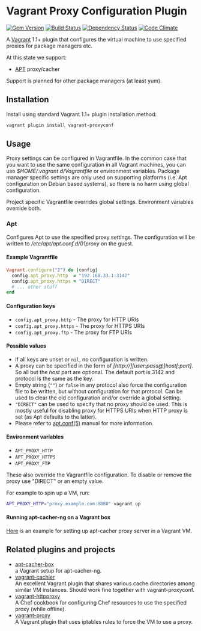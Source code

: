 # Vagrant Proxy Configuration Plugin

[![Gem Version](https://badge.fury.io/rb/vagrant-proxyconf.png)][gem]
[![Build Status](https://travis-ci.org/tmatilai/vagrant-proxyconf.png?branch=master)][travis]
[![Dependency Status](https://gemnasium.com/tmatilai/vagrant-proxyconf.png)][gemnasium]
[![Code Climate](https://codeclimate.com/github/tmatilai/vagrant-proxyconf.png)][codeclimate]

[gem]: https://rubygems.org/gems/vagrant-proxyconf
[travis]: https://travis-ci.org/tmatilai/vagrant-proxyconf
[gemnasium]: https://gemnasium.com/tmatilai/vagrant-proxyconf
[codeclimate]: https://codeclimate.com/github/tmatilai/vagrant-proxyconf

A [Vagrant](http://www.vagrantup.com/) 1.1+ plugin that configures the virtual machine to use specified proxies for package managers etc.

At this state we support:

* [APT](http://en.wikipedia.org/wiki/Advanced_Packaging_Tool) proxy/cacher

Support is planned for other package managers (at least yum).

## Installation

Install using standard Vagrant 1.1+ plugin installation method:
```sh
vagrant plugin install vagrant-proxyconf
```

## Usage

Proxy settings can be configured in Vagrantfile. In the common case that you want to use the same configuration in all Vagrant machines, you can use _$HOME/.vagrant.d/Vagrantfile_ or environment variables. Package manager specific settings are only used on supporting platforms (i.e. Apt configuration on Debian based systems), so there is no harm using global configuration.

Project specific Vagrantfile overrides global settings. Environment variables override both.

### Apt

Configures Apt to use the specified proxy settings. The configuration will be written to _/etc/apt/apt.conf.d/01proxy_ on the guest.

#### Example Vagrantfile

```ruby
Vagrant.configure("2") do |config|
  config.apt_proxy.http  = "192.168.33.1:3142"
  config.apt_proxy.https = "DIRECT"
  # ... other stuff
end
```

#### Configuration keys

* `config.apt_proxy.http`  - The proxy for HTTP URIs
* `config.apt_proxy.https` - The proxy for HTTPS URIs
* `config.apt_proxy.ftp`   - The proxy for FTP URIs

#### Possible values

* If all keys are unset or `nil`, no configuration is written.
* A proxy can be specified in the form of _[http://][user:pass@]host[:port]_. So all but the _host_ part are optional. The default port is 3142 and protocol is the same as the key.
* Empty string (`""`) or `false` in any protocol also force the configuration file to be written, but without configuration for that protocol. Can be used to clear the old configuration and/or override a global setting.
* `"DIRECT"` can be used to specify that no proxy should be used. This is mostly useful for disabling proxy for HTTPS URIs when HTTP proxy is set (as Apt defaults to the latter).
* Please refer to [apt.conf(5)](http://manpages.debian.net/man/5/apt.conf) manual for more information.

#### Environment variables

* `APT_PROXY_HTTP`
* `APT_PROXY_HTTPS`
* `APT_PROXY_FTP`

These also override the Vagrantfile configuration. To disable or remove the proxy use "DIRECT" or an empty value.

For example to spin up a VM, run:
```sh
APT_PROXY_HTTP="proxy.example.com:8080" vagrant up
```

#### Running apt-cacher-ng on a Vagrant box

[Here](https://github.com/tmatilai/apt-cacher-box) is an example for setting up apt-cacher proxy server in a Vagrant VM.

## Related plugins and projects

* [apt-cacher-box](https://github.com/tmatilai/apt-cacher-box)<br/>
  a Vagrant setup for apt-cacher-ng.
* [vagrant-cachier](https://github.com/fgrehm/vagrant-cachier)<br/>
  An excellent Vagrant plugin that shares various cache directories among similar VM instances. Should work fine together with vagrant-proxyconf.
* [vagrant-httpproxy](https://github.com/juliandunn/vagrant-httpproxy)<br/>
  A Chef cookbook for configuring Chef resources to use the specified proxy (while offline).
* [vagrant-proxy](https://github.com/clintoncwolfe/vagrant-proxy)<br/>
  A Vagrant plugin that uses iptables rules to force the VM to use a proxy.
